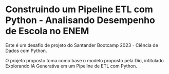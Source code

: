 # Construindo um Pipeline ETL com Python - Analisando Desempenho de Escola no ENEM

Este é um desafio de projeto do Santander Bootcamp 2023 - Ciência de Dados com Python.

O projeto proposto toma como base o modelo proposto pela Dio, intitulado Explorando IA Generativa em um Pipeline de ETL com Python.
